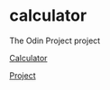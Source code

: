 # calculator
The Odin Project project

[Calculator](https://smar.ar/calculator/)

[Project](https://www.theodinproject.com/paths/foundations/courses/foundations/lessons/calculator)
